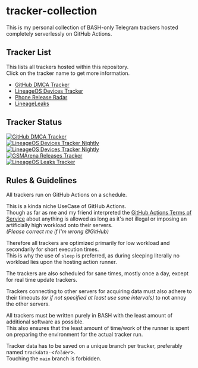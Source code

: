 # tracker-collection

This is my personal collection of BASH-only Telegram trackers hosted completely serverlessly on GitHub Actions.

## Tracker List
This lists all trackers hosted within this repository.  
Click on the tracker name to get more information.
* [GitHub DMCA Tracker](github/dmca/)
* [LineageOS Devices Tracker](lineageos/devices/)
* [Phone Release Radar](gsmarena/release/)
* [LineageLeaks](lineageos/leaks/)

## Tracker Status
[![GitHub DMCA Tracker](https://github.com/programminghoch10/tracker-collection/actions/workflows/github-dmca.yml/badge.svg)](https://github.com/programminghoch10/tracker-collection/actions/workflows/github-dmca.yml)  
[![LineageOS Devices Tracker Nightly](https://github.com/programminghoch10/tracker-collection/actions/workflows/lineageos-devices-nightly.yml/badge.svg)](https://github.com/programminghoch10/tracker-collection/actions/workflows/lineageos-devices-nightly.yml)  
[![LineageOS Devices Tracker Nightly](https://github.com/programminghoch10/tracker-collection/actions/workflows/lineageos-devices-fullcheck.yml/badge.svg)](https://github.com/programminghoch10/tracker-collection/actions/workflows/lineageos-devices-fullcheck.yml)  
[![GSMArena Releases Tracker](https://github.com/programminghoch10/tracker-collection/actions/workflows/gsmarena-release.yml/badge.svg)](https://github.com/programminghoch10/tracker-collection/actions/workflows/gsmarena-release.yml)  
[![LineageOS Leaks Tracker](https://github.com/programminghoch10/tracker-collection/actions/workflows/lineageos-leaks.yml/badge.svg)](https://github.com/programminghoch10/tracker-collection/actions/workflows/lineageos-leaks.yml)  

## Rules & Guidelines

All trackers run on GitHub Actions on a schedule.

This is a kinda niche UseCase of GitHub Actions.  
Though as far as me and my friend interpreted the 
[GitHub Actions Terms of Service](https://docs.github.com/en/site-policy/github-terms/github-terms-for-additional-products-and-features#actions)
about anything is allowed 
as long as it's not illegal 
or imposing an artificially high workload 
onto their servers.  
_(Please correct me if I'm wrong @GitHub)_

Therefore all trackers are optimized 
primarily for low workload 
and secondarily for short execution times.  
This is why the use of `sleep` is preferred, 
as during sleeping 
literally no workload lies upon 
the hosting action runner.

The trackers are also scheduled for sane times, 
mostly once a day, 
except for real time update trackers.

Trackers connecting to other servers for acquiring data 
must also adhere to their timeouts 
_(or if not specified at least use sane intervals)_
to not annoy the other servers.

All trackers must be written purely in BASH
with the least amount of additional software
as possible.  
This also ensures that the least amount 
of time/work of the runner 
is spent on preparing the environment 
for the actual tracker run.

Tracker data has to be saved on a unique branch per tracker, 
preferably named 
`trackdata-`_&lt;`folder`&gt;_.  
Touching the `main` branch is forbidden.

